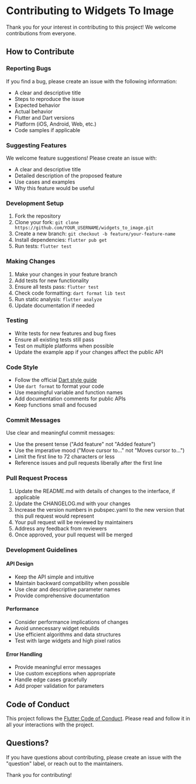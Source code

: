 # Contributing to Widgets To Image

Thank you for your interest in contributing to this project! We welcome contributions from everyone.

## How to Contribute

### Reporting Bugs

If you find a bug, please create an issue with the following information:

- A clear and descriptive title
- Steps to reproduce the issue
- Expected behavior
- Actual behavior
- Flutter and Dart versions
- Platform (iOS, Android, Web, etc.)
- Code samples if applicable

### Suggesting Features

We welcome feature suggestions! Please create an issue with:

- A clear and descriptive title
- Detailed description of the proposed feature
- Use cases and examples
- Why this feature would be useful

### Development Setup

1. Fork the repository
2. Clone your fork: `git clone https://github.com/YOUR_USERNAME/widgets_to_image.git`
3. Create a new branch: `git checkout -b feature/your-feature-name`
4. Install dependencies: `flutter pub get`
5. Run tests: `flutter test`

### Making Changes

1. Make your changes in your feature branch
2. Add tests for new functionality
3. Ensure all tests pass: `flutter test`
4. Check code formatting: `dart format lib test`
5. Run static analysis: `flutter analyze`
6. Update documentation if needed

### Testing

- Write tests for new features and bug fixes
- Ensure all existing tests still pass
- Test on multiple platforms when possible
- Update the example app if your changes affect the public API

### Code Style

- Follow the official [Dart style guide](https://dart.dev/guides/language/effective-dart/style)
- Use `dart format` to format your code
- Use meaningful variable and function names
- Add documentation comments for public APIs
- Keep functions small and focused

### Commit Messages

Use clear and meaningful commit messages:

- Use the present tense ("Add feature" not "Added feature")
- Use the imperative mood ("Move cursor to..." not "Moves cursor to...")
- Limit the first line to 72 characters or less
- Reference issues and pull requests liberally after the first line

### Pull Request Process

1. Update the README.md with details of changes to the interface, if applicable
2. Update the CHANGELOG.md with your changes
3. Increase the version numbers in pubspec.yaml to the new version that this pull request would represent
4. Your pull request will be reviewed by maintainers
5. Address any feedback from reviewers
6. Once approved, your pull request will be merged

### Development Guidelines

#### API Design

- Keep the API simple and intuitive
- Maintain backward compatibility when possible
- Use clear and descriptive parameter names
- Provide comprehensive documentation

#### Performance

- Consider performance implications of changes
- Avoid unnecessary widget rebuilds
- Use efficient algorithms and data structures
- Test with large widgets and high pixel ratios

#### Error Handling

- Provide meaningful error messages
- Use custom exceptions when appropriate
- Handle edge cases gracefully
- Add proper validation for parameters

## Code of Conduct

This project follows the [Flutter Code of Conduct](https://github.com/flutter/flutter/blob/master/CODE_OF_CONDUCT.md). Please read and follow it in all your interactions with the project.

## Questions?

If you have questions about contributing, please create an issue with the "question" label, or reach out to the maintainers.

Thank you for contributing!
